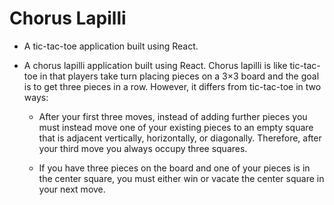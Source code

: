 # Chorus Lapilli

* A tic-tac-toe application built using React.


* A chorus lapilli application built using React. Chorus lapilli is like tic-tac-toe in that players take turn placing pieces on a 3×3 board and the goal is to get three pieces in a row. However, it differs from tic-tac-toe in two ways:

	* After your first three moves, instead of adding further pieces you must instead move one of your existing pieces to an empty square that is adjacent vertically, horizontally, or diagonally. Therefore, after your third move you always occupy three squares.

	* If you have three pieces on the board and one of your pieces is in the center square, you must either win or vacate the center square in your next move.
